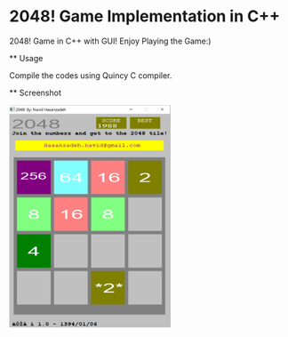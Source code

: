 # 2048! Game Implementation in C++
2048! Game in C++ with GUI! Enjoy Playing the Game:)

** Usage

Compile the codes using Quincy C compiler.

** Screenshot

<img src="/images/2048_in_C.JPG" width="290" height="400">


